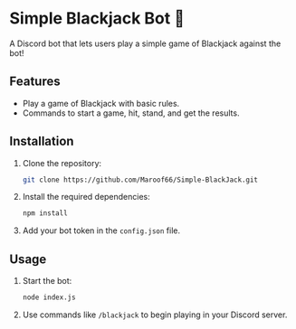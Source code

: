 # Simple Blackjack Bot 🎴

A Discord bot that lets users play a simple game of Blackjack against the bot!

## Features
- Play a game of Blackjack with basic rules.
- Commands to start a game, hit, stand, and get the results.

## Installation

1. Clone the repository:
    ```bash
    git clone https://github.com/Maroof66/Simple-BlackJack.git
    ```

2. Install the required dependencies:
    ```bash
    npm install
    ```

3. Add your bot token in the `config.json` file.

## Usage

1. Start the bot:
    ```bash
    node index.js
    ```
2. Use commands like `/blackjack` to begin playing in your Discord server.

